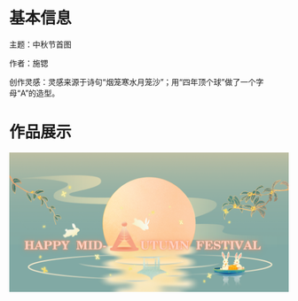 # 基本信息

主题：中秋节首图

作者：施锶

创作灵感：灵感来源于诗句“烟笼寒水月笼沙”；用“四年顶个球”做了一个字母“A”的造型。

# 作品展示

<p align='center'>
<img src='../images/中秋-施锶.png'>
</p>
